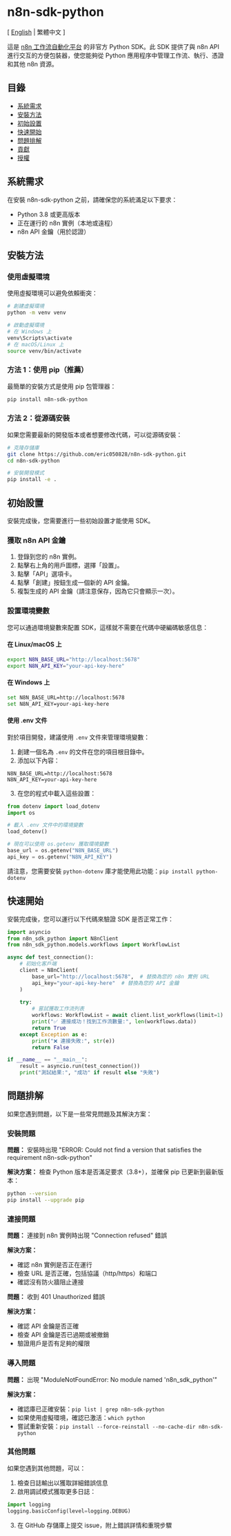 # n8n-sdk-python

[ [English](../README.md) | 繁體中文 ]

這是 [n8n 工作流自動化平台](https://n8n.io/) 的非官方 Python SDK。此 SDK 提供了與 n8n API 進行交互的方便包裝器，使您能夠從 Python 應用程序中管理工作流、執行、憑證和其他 n8n 資源。

## 目錄
- [系統需求](#系統需求)
- [安裝方法](#安裝方法)
- [初始設置](#初始設置)
- [快速開始](#快速開始)
- [問題排解](#問題排解)
- [貢獻](#貢獻)
- [授權](#授權)

## 系統需求

在安裝 n8n-sdk-python 之前，請確保您的系統滿足以下要求：

- Python 3.8 或更高版本
- 正在運行的 n8n 實例（本地或遠程）
- n8n API 金鑰（用於認證）

## 安裝方法

### 使用虛擬環境

使用虛擬環境可以避免依賴衝突：

```bash
# 創建虛擬環境
python -m venv venv

# 啟動虛擬環境
# 在 Windows 上
venv\Scripts\activate
# 在 macOS/Linux 上
source venv/bin/activate
```

### 方法 1：使用 pip（推薦）

最簡單的安裝方式是使用 pip 包管理器：

```bash
pip install n8n-sdk-python
```

### 方法 2：從源碼安裝

如果您需要最新的開發版本或者想要修改代碼，可以從源碼安裝：

```bash
# 克隆存儲庫
git clone https://github.com/eric050828/n8n-sdk-python.git
cd n8n-sdk-python

# 安裝開發模式
pip install -e .
```

## 初始設置

安裝完成後，您需要進行一些初始設置才能使用 SDK。

### 獲取 n8n API 金鑰

1. 登錄到您的 n8n 實例。
2. 點擊右上角的用戶圖標，選擇「設置」。
3. 點擊「API」選項卡。
4. 點擊「創建」按鈕生成一個新的 API 金鑰。
5. 複製生成的 API 金鑰（請注意保存，因為它只會顯示一次）。

### 設置環境變數

您可以通過環境變數來配置 SDK，這樣就不需要在代碼中硬編碼敏感信息：

#### 在 Linux/macOS 上

```bash
export N8N_BASE_URL="http://localhost:5678"
export N8N_API_KEY="your-api-key-here"
```

#### 在 Windows 上

```bash
set N8N_BASE_URL=http://localhost:5678
set N8N_API_KEY=your-api-key-here
```

#### 使用 .env 文件

對於項目開發，建議使用 `.env` 文件來管理環境變數：

1. 創建一個名為 `.env` 的文件在您的項目根目錄中。
2. 添加以下內容：

```
N8N_BASE_URL=http://localhost:5678
N8N_API_KEY=your-api-key-here
```

3. 在您的程式中載入這些設置：

```python
from dotenv import load_dotenv
import os

# 載入 .env 文件中的環境變數
load_dotenv()

# 現在可以使用 os.getenv 獲取環境變數
base_url = os.getenv("N8N_BASE_URL")
api_key = os.getenv("N8N_API_KEY")
```

請注意，您需要安裝 `python-dotenv` 庫才能使用此功能：`pip install python-dotenv`

## 快速開始

安裝完成後，您可以運行以下代碼來驗證 SDK 是否正常工作：

```python
import asyncio
from n8n_sdk_python import N8nClient
from n8n_sdk_python.models.workflows import WorkflowList

async def test_connection():
    # 初始化客戶端
    client = N8nClient(
        base_url="http://localhost:5678",  # 替換為您的 n8n 實例 URL
        api_key="your-api-key-here"  # 替換為您的 API 金鑰
    )
    
    try:
        # 嘗試獲取工作流列表
        workflows: WorkflowList = await client.list_workflows(limit=1)
        print("✅ 連接成功！找到工作流數量:", len(workflows.data))
        return True
    except Exception as e:
        print("❌ 連接失敗:", str(e))
        return False

if __name__ == "__main__":
    result = asyncio.run(test_connection())
    print("測試結果:", "成功" if result else "失敗")
```

## 問題排解

如果您遇到問題，以下是一些常見問題及其解決方案：

### 安裝問題

**問題：** 安裝時出現 "ERROR: Could not find a version that satisfies the requirement n8n-sdk-python"

**解決方案：** 檢查 Python 版本是否滿足要求（3.8+），並確保 pip 已更新到最新版本：

```bash
python --version
pip install --upgrade pip
```

### 連接問題

**問題：** 連接到 n8n 實例時出現 "Connection refused" 錯誤

**解決方案：** 
- 確認 n8n 實例是否正在運行
- 檢查 URL 是否正確，包括協議（http/https）和端口
- 確認沒有防火牆阻止連接

**問題：** 收到 401 Unauthorized 錯誤

**解決方案：** 
- 確認 API 金鑰是否正確
- 檢查 API 金鑰是否已過期或被撤銷
- 驗證用戶是否有足夠的權限

### 導入問題

**問題：** 出現 "ModuleNotFoundError: No module named 'n8n_sdk_python'"

**解決方案：** 
- 確認庫已正確安裝：`pip list | grep n8n-sdk-python`
- 如果使用虛擬環境，確認已激活：`which python`
- 嘗試重新安裝：`pip install --force-reinstall --no-cache-dir n8n-sdk-python`

### 其他問題

如果您遇到其他問題，可以：

1. 檢查日誌輸出以獲取詳細錯誤信息
2. 啟用調試模式獲取更多日誌：

```python
import logging
logging.basicConfig(level=logging.DEBUG)
```

3. 在 GitHub 存儲庫上提交 issue，附上錯誤詳情和重現步驟 